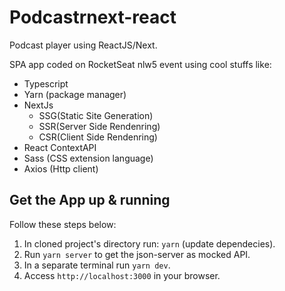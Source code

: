# Podcastrnext-react
Podcast player using ReactJS/Next.

SPA app coded on RocketSeat nlw5 event using cool stuffs like:
- Typescript
- Yarn (package manager)
- NextJs
  - SSG(Static Site Generation)
  - SSR(Server Side Rendenring)
  - CSR(Client Side Rendenring)
- React ContextAPI
- Sass (CSS extension language)
- Axios (Http client)

## Get the App up & running
Follow these steps below:
1. In cloned project's directory run: `yarn` (update dependecies).
2. Run `yarn server` to get the json-server as mocked API.
3. In a separate terminal run `yarn dev`.
4. Access `http://localhost:3000` in your browser.
